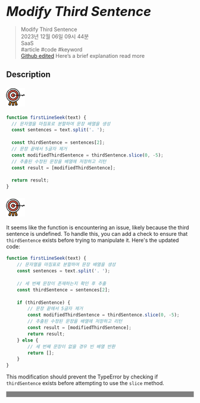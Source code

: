 # **<span style="font-size: 35px; font-style: italic;">Modify Third Sentence</span>**

>Modify Third Sentence  
2023년 12월 06일 09시 44분  
SaaS  
#article #code #keyword  
[Github edited](https://github.com/d10000usd/WebDocuments/tree/main/public/md/Gpt "깃허브")
Here’s a brief explanation read more
## Description  

<body class="body-full"><div class="c-custom-card"> <div class="spacing mb-2">  



###  <img src="https://raw.githubusercontent.com/d10000usd/WebDocuments/main/public/icon/Team/40-goal.svg" width="50" height="50" />   

  ```javascript
function firstLineSeek(text) {
    // 문자열을 마침표로 분할하여 문장 배열을 생성
    const sentences = text.split('. ');

    const thirdSentence = sentences[2];
    // 문장 끝에서 5글자 제거
    const modifiedThirdSentence = thirdSentence.slice(0, -5);
    // 추출된 수정된 문장을 배열에 저장하고 리턴
    const result = [modifiedThirdSentence];

    return result;
}
```


  </div></div></div>

  <body class="body-full"><div class="c-custom-card"> <div class="spacing mb-2">  



###  <img src="https://raw.githubusercontent.com/d10000usd/WebDocuments/main/public/icon/Team/40-goal.svg" width="50" height="50" />   

  It seems like the function is encountering an issue, likely because the third sentence is undefined. To handle this, you can add a check to ensure that `thirdSentence` exists before trying to manipulate it. Here's the updated code:

```javascript
function firstLineSeek(text) {
    // 문자열을 마침표로 분할하여 문장 배열을 생성
    const sentences = text.split('. ');

    // 세 번째 문장이 존재하는지 확인 후 추출
    const thirdSentence = sentences[2];
    
    if (thirdSentence) {
        // 문장 끝에서 5글자 제거
        const modifiedThirdSentence = thirdSentence.slice(0, -5);
        // 추출된 수정된 문장을 배열에 저장하고 리턴
        const result = [modifiedThirdSentence];
        return result;
    } else {
        // 세 번째 문장이 없을 경우 빈 배열 반환
        return [];
    }
}
```

This modification should prevent the TypeError by checking if `thirdSentence` exists before attempting to use the `slice` method.


  </div></div></div>

  <div style="background-color: grey; height: 15px;"></div>

  